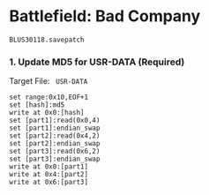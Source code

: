 #  Battlefield: Bad Company 

`BLUS30118.savepatch`

### 1. Update MD5 for USR-DATA (Required)

Target File: ` USR-DATA`

```
set range:0x10,EOF+1
set [hash]:md5
write at 0x0:[hash]
set [part1]:read(0x0,4)
set [part1]:endian_swap
set [part2]:read(0x4,2)
set [part2]:endian_swap
set [part3]:read(0x6,2)
set [part3]:endian_swap
write at 0x0:[part1]
write at 0x4:[part2]
write at 0x6:[part3]
```

